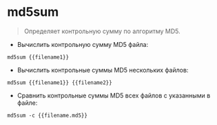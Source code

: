 # md5sum

> Определяет контрольную сумму по алгоритму MD5.

- Вычислить контрольную сумму MD5 файла:

`md5sum {{filename1}}`

- Вычислить контрольные суммы MD5 нескольких файлов:

`md5sum {{filename1}} {{filename2}}`

- Сравнить контрольные суммы MD5 всех файлов с указанными в файле:

`md5sum -c {{filename.md5}}`
